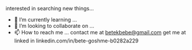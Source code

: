 interested in searching new things...
- 🌱 I’m currently learning ...
- 💞️ I’m looking to collaborate on ...
- 📫 How to reach me ...
contact me at betekbebe@gmail.com
get me at linked in linkedin.com/in/bete-goshme-b0282a229 
<!---
bete7512/bete7512 is a ✨ special ✨ repository because its `README.md` (this file) appears on your GitHub profile.
You can click the Preview link to take a look at your changes.
--->
